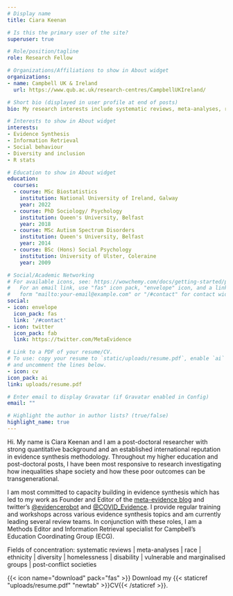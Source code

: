 ```yaml
---
# Display name
title: Ciara Keenan

# Is this the primary user of the site?
superuser: true

# Role/position/tagline
role: Research Fellow 

# Organizations/Affiliations to show in About widget
organizations:
- name: Campbell UK & Ireland 
  url: https://www.qub.ac.uk/research-centres/CampbellUKIreland/

# Short bio (displayed in user profile at end of posts)
bio: My research interests include systematic reviews, meta-analyses, race, ethnicity, diversity, homelessness, disability, vulnerable and marginalised groups, post conflict society. 

# Interests to show in About widget
interests:
- Evidence Synthesis
- Information Retrieval
- Social behaviour
- Diversity and inclusion
- R stats

# Education to show in About widget
education:
  courses:
  - course: MSc Biostatistics 
    institution: National University of Ireland, Galway
    year: 2022
  - course: PhD Sociology/ Psychology 
    institution: Queen's University, Belfast
    year: 2018
  - course: MSc Autism Spectrum Disorders 
    institution: Queen's University, Belfast
    year: 2014
  - course: BSc (Hons) Social Psychology 
    institution: University of Ulster, Coleraine
    year: 2009

# Social/Academic Networking
# For available icons, see: https://wowchemy.com/docs/getting-started/page-builder/#icons
#   For an email link, use "fas" icon pack, "envelope" icon, and a link in the
#   form "mailto:your-email@example.com" or "/#contact" for contact widget.
social:
- icon: envelope
  icon_pack: fas
  link: '/#contact'
- icon: twitter
  icon_pack: fab
  link: https://twitter.com/MetaEvidence

# Link to a PDF of your resume/CV.
# To use: copy your resume to `static/uploads/resume.pdf`, enable `ai` icons in `params.toml`, 
# and uncomment the lines below.
- icon: cv
icon_pack: ai
link: uploads/resume.pdf

# Enter email to display Gravatar (if Gravatar enabled in Config)
email: ""

# Highlight the author in author lists? (true/false)
highlight_name: true
---
```

Hi. 
My name is Ciara Keenan and I am a post-doctoral researcher with strong quantitative background and an established international reputation in evidence synthesis methodology. Throughout my higher education and post-doctoral posts, I have been most responsive to research investigating how inequalities shape society and how these poor outcomes can be transgenerational. 

I am most committed to capacity building in evidence synthesis which has led to my work as Founder and Editor of the [meta-evidence blog]( http://meta-evidence.co.uk/) and twitter’s [@evidencerobot]( https://twitter.com/EvidenceRobot) and [@COVID_Evidence](https://twitter.com/COVID_Evidence). I provide regular training and workshops across various evidence synthesis topics and am currently leading several review teams. In conjunction with these roles, I am a Methods Editor and Information Retrieval specialist for Campbell’s Education Coordinating Group (ECG).

Fields of concentration: systematic reviews | meta-analyses | race | ethnicity | diversity | homelessness | disability | vulnerable and marginalised groups | post-conflict societies 

{{< icon name="download" pack="fas" >}} Download my {{< staticref "uploads/resume.pdf" "newtab" >}}CV{{< /staticref >}}.
